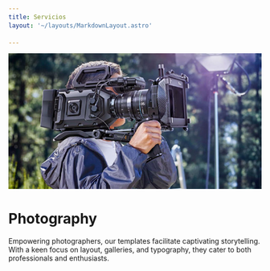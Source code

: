 ```yaml
---
title: Servicios
layout: '~/layouts/MarkdownLayout.astro'

---
```

![Photography](/src/assets/images/productoravideo.png)

# Photography

Empowering photographers, our templates facilitate captivating storytelling. With a keen focus on layout, galleries, and typography, they cater to both professionals and enthusiasts.
